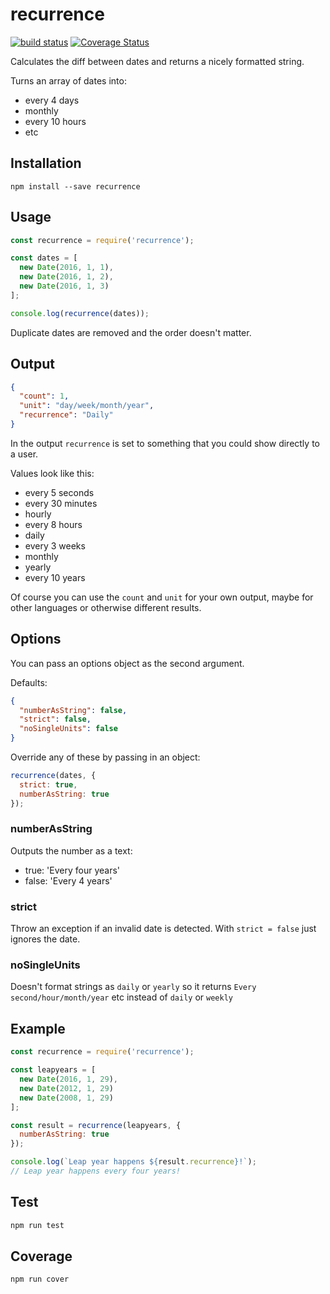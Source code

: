 # recurrence

[![build status](https://travis-ci.org/akupila/recurrence.svg?branch=master)](https://travis-ci.org/akupila/recurrence)
[![Coverage Status](https://coveralls.io/repos/github/akupila/recurrence/badge.svg?branch=master)](https://coveralls.io/github/akupila/recurrence?branch=master)

Calculates the diff between dates and returns a nicely formatted string.

Turns an array of dates into:

- every 4 days
- monthly
- every 10 hours
- etc

## Installation

```
npm install --save recurrence
```

## Usage

```js
const recurrence = require('recurrence');

const dates = [
  new Date(2016, 1, 1),
  new Date(2016, 1, 2),
  new Date(2016, 1, 3)
];

console.log(recurrence(dates));
```

Duplicate dates are removed and the order doesn't matter.

## Output

```json
{
  "count": 1,
  "unit": "day/week/month/year",
  "recurrence": "Daily"
}
```

In the output `recurrence` is set to something that you could show directly to a user.

Values look like this:

- every 5 seconds
- every 30 minutes
- hourly
- every 8 hours
- daily
- every 3 weeks
- monthly
- yearly
- every 10 years

Of course you can use the `count` and `unit` for your own output, maybe for other languages or otherwise different results.

## Options

You can pass an options object as the second argument.

Defaults:

```json
{
  "numberAsString": false,
  "strict": false,
  "noSingleUnits": false
}
```

Override any of these by passing in an object:

```js
recurrence(dates, {
  strict: true,
  numberAsString: true
});
```

### numberAsString

Outputs the number as a text:

- true: 'Every four years'
- false: 'Every 4 years'

### strict

Throw an exception if an invalid date is detected. With `strict = false` just ignores the date.

### noSingleUnits

Doesn't format strings as `daily` or `yearly` so it returns `Every second/hour/month/year` etc instead of `daily` or `weekly`

## Example

```js
const recurrence = require('recurrence');

const leapyears = [
  new Date(2016, 1, 29),
  new Date(2012, 1, 29)
  new Date(2008, 1, 29)
];

const result = recurrence(leapyears, {
  numberAsString: true  
});

console.log(`Leap year happens ${result.recurrence}!`);
// Leap year happens every four years!
```

## Test

```bash
npm run test
```

## Coverage

```bash
npm run cover
```
